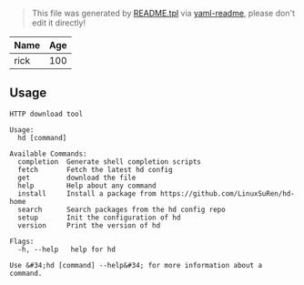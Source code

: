 > This file was generated by [README.tpl](README.tpl) via [yaml-readme](https://github.com/LinuxSuRen/yaml-readme), please don't edit it directly!

| Name | Age |
|---|---|
| rick | 100 |

## Usage
```shell
HTTP download tool

Usage:
  hd [command]

Available Commands:
  completion  Generate shell completion scripts
  fetch       Fetch the latest hd config
  get         download the file
  help        Help about any command
  install     Install a package from https://github.com/LinuxSuRen/hd-home
  search      Search packages from the hd config repo
  setup       Init the configuration of hd
  version     Print the version of hd

Flags:
  -h, --help   help for hd

Use &#34;hd [command] --help&#34; for more information about a command.

```
